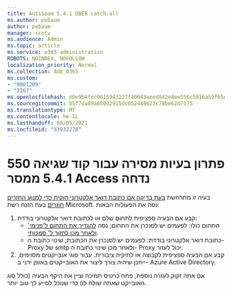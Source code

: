 ```yaml
---
title: AntiSpam 5.4.1 DBEB catch-all
ms.author: pebaum
author: pebaum
manager: scotv
ms.audience: Admin
ms.topic: article
ms.service: o365-administration
ROBOTS: NOINDEX, NOFOLLOW
localization_priority: Normal
ms.collection: Adm_O365
ms.custom:
- "9001209"
- "3167"
ms.openlocfilehash: e0e9b4fec0615943227f40043aeed842e8ee556c5916a59f65e79ce121ec9547
ms.sourcegitcommit: b5f7da89a650d2915dc652449623c78be6247175
ms.translationtype: MT
ms.contentlocale: he-IL
ms.lasthandoff: 08/05/2021
ms.locfileid: "53932278"
---
```

# <a name="fix-delivery-issues-for-error-code-550-541-relay-access-denied"></a>פתרון בעיות מסירה עבור קוד שגיאה 550 5.4.1 ממסר Access נדחה

בעיה זו מתרחשת [בעת בדיקה אם כתובת דואר אלקטרוני חוקית כדי למנוע החזרים חוזרים](https://docs.microsoft.com/exchange/mail-flow-best-practices/use-directory-based-edge-blocking) בעת הזנת רשת Microsoft. נסה את הפעולות הבאות:

1. קבע אם הבעיה ספציפית לתחום שלם או לכתובת דואר אלקטרוני בודדת:
    - התחום כולו: לפעמים יש לסנכרן את התחום; נסה [להגדיר את התחום ל'פנימי' ולאחר מכן לחזור ל' סמכותי](https://docs.microsoft.com/exchange/mail-flow-best-practices/manage-accepted-domains/manage-accepted-domains).
    - כתובת דואר אלקטרוני בודדת: לפעמים יש לסנכרן את הכתובת; שינוי כתובת ה- Proxy של smtp ולאחר מכן שינוי כתובת ה- Proxy יכול לעזור.
2. קבע אם הבעיה ספציפית לקבוצה או לתיקיה ציבורית. עבור סוגי אובייקטים מסוימים, ייתכן שיהיה צורך ליצור את האובייקטים באופן ידני ב- Azure Active Directory.

אם אתה זקוק לעזרה נוספת, פתח כרטיס תמיכה וציין את היקף הבעיה (כולל סוג האובייקט שאתה שולח לו) כדי שנוכל לסייע לך טוב יותר.
